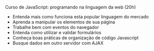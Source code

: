 Curso de JavaScript: programando na linguagem da web (20h)

- Entenda mais como funciona esta popular linguagem do mercado
- Aprenda a manipular os elementos de sua página
- Trabalhe bem com eventos do navegador
- Entenda como utilizar e validar formulários
- Conheça boas práticas de organização de código Javascript
- Busque dados em outro servidor com AJAX

